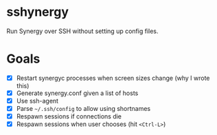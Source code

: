 # sshynergy

Run Synergy over SSH without setting up config files.

# Goals

- [x] Restart synergyc processes when screen sizes change (why I wrote this)
- [x] Generate synergy.conf given a list of hosts
- [x] Use ssh-agent
- [x] Parse `~/.ssh/config` to allow using shortnames
- [x] Respawn sessions if connections die
- [x] Respawn sessions when user chooses (hit `<Ctrl-L>`)
